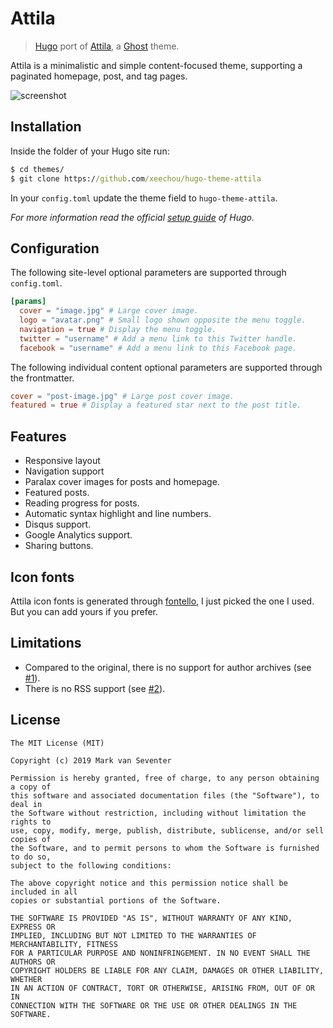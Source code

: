 # Attila
> [Hugo](https://gohugo.io/) port of [Attila](https://github.com/zutrinken/attila), a [Ghost](https://ghost.org/) theme.

Attila is a minimalistic and simple content-focused theme, supporting a paginated homepage, post, and tag pages.

![screenshot](https://raw.githubusercontent.com/vseventer/hugo-theme-attila/master/images/screenshot.png)

## Installation
Inside the folder of your Hugo site run:
```cmd
$ cd themes/
$ git clone https://github.com/xeechou/hugo-theme-attila
```

In your `config.toml` update the theme field to `hugo-theme-attila`.

*For more information read the official [setup guide](https://gohugo.io/getting-started/) of Hugo.*

## Configuration
The following site-level optional parameters are supported through `config.toml`.
```toml
[params]
  cover = "image.jpg" # Large cover image.
  logo = "avatar.png" # Small logo shown opposite the menu toggle.
  navigation = true # Display the menu toggle.
  twitter = "username" # Add a menu link to this Twitter handle.
  facebook = "username" # Add a menu link to this Facebook page.
```

The following individual content optional parameters are supported through the frontmatter.
```toml
cover = "post-image.jpg" # Large post cover image.
featured = true # Display a featured star next to the post title.
```

## Features
* Responsive layout
* Navigation support
* Paralax cover images for posts and homepage.
* Featured posts.
* Reading progress for posts.
* Automatic syntax highlight and line numbers.
* Disqus support.
* Google Analytics support.
* Sharing buttons.

## Icon fonts
Attila icon fonts is generated through [fontello](https://fontello.com/), I
just picked the one I used. But you can add yours if you prefer.


## Limitations
* Compared to the original, there is no support for author archives (see
  [#1](https://github.com/vseventer/hugo-theme-attila/issues/1)).
* There is no RSS support (see [#2](https://github.com/vseventer/hugo-theme-attila/issues/2)).

## License
    The MIT License (MIT)

    Copyright (c) 2019 Mark van Seventer

    Permission is hereby granted, free of charge, to any person obtaining a copy of
    this software and associated documentation files (the "Software"), to deal in
    the Software without restriction, including without limitation the rights to
    use, copy, modify, merge, publish, distribute, sublicense, and/or sell copies of
    the Software, and to permit persons to whom the Software is furnished to do so,
    subject to the following conditions:

    The above copyright notice and this permission notice shall be included in all
    copies or substantial portions of the Software.

    THE SOFTWARE IS PROVIDED "AS IS", WITHOUT WARRANTY OF ANY KIND, EXPRESS OR
    IMPLIED, INCLUDING BUT NOT LIMITED TO THE WARRANTIES OF MERCHANTABILITY, FITNESS
    FOR A PARTICULAR PURPOSE AND NONINFRINGEMENT. IN NO EVENT SHALL THE AUTHORS OR
    COPYRIGHT HOLDERS BE LIABLE FOR ANY CLAIM, DAMAGES OR OTHER LIABILITY, WHETHER
    IN AN ACTION OF CONTRACT, TORT OR OTHERWISE, ARISING FROM, OUT OF OR IN
    CONNECTION WITH THE SOFTWARE OR THE USE OR OTHER DEALINGS IN THE SOFTWARE.
